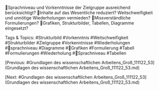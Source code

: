 Sprachniveau und Vorkenntnisse der Zielgruppe ausreichend berücksichtigt?
Inhalte auf das Wesentliche reduziert? Weitschweifigkeit und unnötige Wiederholungen 
vermieden?
Missverständliche Formulierungen?
Grafiken, Strukturbilder, Tabellen, Diagramme eingesetzt?

   Tags & Topics:
   #Strukturbild
   #Vorkenntnis
   #Weitschweifigkeit
   #Strukturbilder
   #Zielgruppe
   #Vorkenntnisse
   #Wiederholungen
   #sprachniveau
   #Diagramme
   #Grafiken
   #Formulierung
   #Tabell
   #Formulierungen
   #Wiederholung
   #Sprachniveau
   #Tabellen

[Previous: #Grundlagen des wissenschaftlichen Arbeitens_Groß_111122_53](Grundlagen des wissenschaftlichen Arbeitens_Groß_111122_53.md)

[Next: #Grundlagen des wissenschaftlichen Arbeitens_Groß_111122_53](Grundlagen des wissenschaftlichen Arbeitens_Groß_111122_53.md)